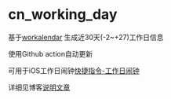 # cn_working_day
基于[workalendar](https://github.com/workalendar/workalendar) 生成近30天(-2~+27)工作日信息

使用Github action自动更新

可用于iOS工作日闹钟[快捷指令-工作日闹钟](https://www.icloud.com/shortcuts/20c84b95071d4ac489f59dc8307ba279)

详细见博客[说明文章](https://blog.xn--7ovq92diups1e.com/post/homelab-cn-working-clock)
